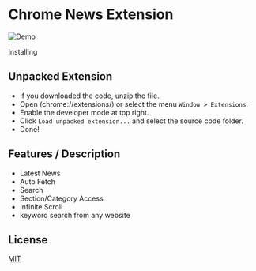 Chrome News Extension
==========

![Demo](https://cloud.githubusercontent.com/assets/25512369/26526448/31c28d7c-4399-11e7-8765-8f27565f03c7.png)

Installing

Unpacked Extension
-----

- If you downloaded the code, unzip the file.
- Open (chrome://extensions/) or select the menu `Window > Extensions`.
- Enable the developer mode at top right.
- Click `Load unpacked extension...` and select the source code folder.
- Done!

Features / Description
-----

- Latest News
- Auto Fetch
- Search 
- Section/Category Access
- Infinite Scroll
- keyword search from any website

License
-----

[MIT](http://opensource.org/licenses/MIT)
